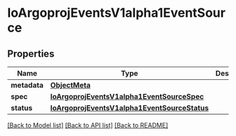 # IoArgoprojEventsV1alpha1EventSource

## Properties
Name | Type | Description | Notes
------------ | ------------- | ------------- | -------------
**metadata** | [**ObjectMeta**](ObjectMeta.md) |  | [optional] 
**spec** | [**IoArgoprojEventsV1alpha1EventSourceSpec**](IoArgoprojEventsV1alpha1EventSourceSpec.md) |  | [optional] 
**status** | [**IoArgoprojEventsV1alpha1EventSourceStatus**](IoArgoprojEventsV1alpha1EventSourceStatus.md) |  | [optional] 

[[Back to Model list]](../README.md#documentation-for-models) [[Back to API list]](../README.md#documentation-for-api-endpoints) [[Back to README]](../README.md)


